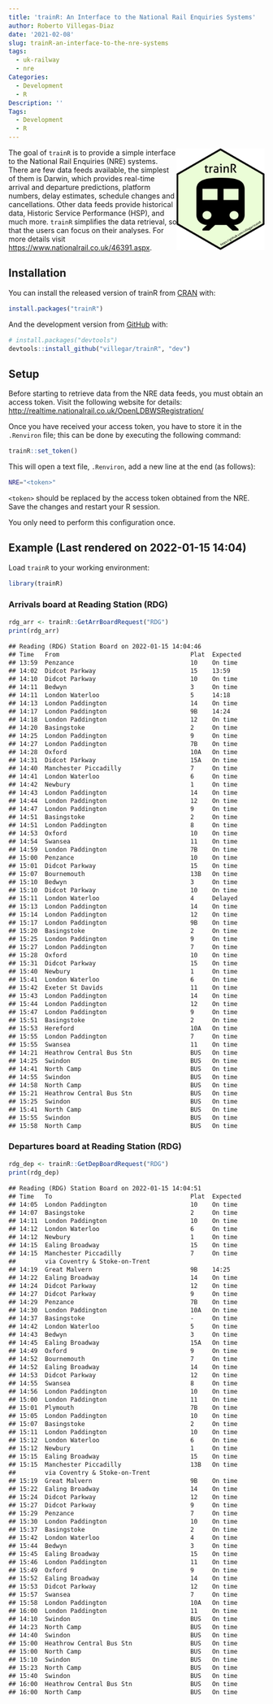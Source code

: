 ```yaml
---
title: 'trainR: An Interface to the National Rail Enquiries Systems'
author: Roberto Villegas-Diaz
date: '2021-02-08'
slug: trainR-an-interface-to-the-nre-systems
tags:
  - uk-railway
  - nre
Categories:
  - Development
  - R
Description: ''
Tags:
  - Development
  - R
---
```


<img src="https://raw.githubusercontent.com/villegar/trainR/main/inst/images/logo.png" alt="logo" align="right" height=200px/>

The goal of `trainR` is to provide a simple interface to the 
National Rail Enquiries (NRE) systems. There are few data feeds 
available, the simplest of them is Darwin, which provides real-time 
arrival and departure predictions, platform numbers, delay estimates, 
schedule changes and cancellations. Other data feeds provide historical 
data, Historic Service Performance (HSP), and much more. `trainR` 
simplifies the data retrieval, so that the users can focus on their 
analyses. For more details visit 
https://www.nationalrail.co.uk/46391.aspx.

## Installation

You can install the released version of trainR from [CRAN](https://CRAN.R-project.org) with:

``` r
install.packages("trainR")
```

And the development version from [GitHub](https://github.com/) with:

``` r
# install.packages("devtools")
devtools::install_github("villegar/trainR", "dev")
```

## Setup
Before starting to retrieve data from the NRE data feeds, you must obtain an access token. 
Visit the following website for details: http://realtime.nationalrail.co.uk/OpenLDBWSRegistration/

Once you have received your access token, you have to store it in the `.Renviron` file; this can be 
done by executing the following command:


```r
trainR::set_token()
```

This will open a text file, `.Renviron`, add a new line at the end (as follows):

```bash
NRE="<token>"
```

`<token>` should be replaced by the access token obtained from the NRE. Save the changes and restart 
your R session.

You only need to perform this configuration once.

## Example (Last rendered on 2022-01-15 14:04)

Load `trainR` to your working environment:

```r
library(trainR)
```

### Arrivals board at Reading Station (RDG)


```r
rdg_arr <- trainR::GetArrBoardRequest("RDG")
print(rdg_arr)
```

```
## Reading (RDG) Station Board on 2022-01-15 14:04:46
## Time   From                                    Plat  Expected
## 13:59  Penzance                                10    On time
## 14:02  Didcot Parkway                          15    13:59
## 14:10  Didcot Parkway                          10    On time
## 14:11  Bedwyn                                  3     On time
## 14:11  London Waterloo                         5     14:18
## 14:13  London Paddington                       14    On time
## 14:17  London Paddington                       9B    14:24
## 14:18  London Paddington                       12    On time
## 14:20  Basingstoke                             2     On time
## 14:25  London Paddington                       9     On time
## 14:27  London Paddington                       7B    On time
## 14:28  Oxford                                  10A   On time
## 14:31  Didcot Parkway                          15A   On time
## 14:40  Manchester Piccadilly                   7     On time
## 14:41  London Waterloo                         6     On time
## 14:42  Newbury                                 1     On time
## 14:43  London Paddington                       14    On time
## 14:44  London Paddington                       12    On time
## 14:47  London Paddington                       9     On time
## 14:51  Basingstoke                             2     On time
## 14:51  London Paddington                       8     On time
## 14:53  Oxford                                  10    On time
## 14:54  Swansea                                 11    On time
## 14:59  London Paddington                       7B    On time
## 15:00  Penzance                                10    On time
## 15:01  Didcot Parkway                          15    On time
## 15:07  Bournemouth                             13B   On time
## 15:10  Bedwyn                                  3     On time
## 15:10  Didcot Parkway                          10    On time
## 15:11  London Waterloo                         4     Delayed
## 15:13  London Paddington                       14    On time
## 15:14  London Paddington                       12    On time
## 15:17  London Paddington                       9B    On time
## 15:20  Basingstoke                             2     On time
## 15:25  London Paddington                       9     On time
## 15:27  London Paddington                       7     On time
## 15:28  Oxford                                  10    On time
## 15:31  Didcot Parkway                          15    On time
## 15:40  Newbury                                 1     On time
## 15:41  London Waterloo                         6     On time
## 15:42  Exeter St Davids                        11    On time
## 15:43  London Paddington                       14    On time
## 15:44  London Paddington                       12    On time
## 15:47  London Paddington                       9     On time
## 15:51  Basingstoke                             2     On time
## 15:53  Hereford                                10A   On time
## 15:55  London Paddington                       7     On time
## 15:55  Swansea                                 11    On time
## 14:21  Heathrow Central Bus Stn                BUS   On time
## 14:25  Swindon                                 BUS   On time
## 14:41  North Camp                              BUS   On time
## 14:55  Swindon                                 BUS   On time
## 14:58  North Camp                              BUS   On time
## 15:21  Heathrow Central Bus Stn                BUS   On time
## 15:25  Swindon                                 BUS   On time
## 15:41  North Camp                              BUS   On time
## 15:55  Swindon                                 BUS   On time
## 15:58  North Camp                              BUS   On time
```

### Departures board at Reading Station (RDG)


```r
rdg_dep <- trainR::GetDepBoardRequest("RDG")
print(rdg_dep)
```

```
## Reading (RDG) Station Board on 2022-01-15 14:04:51
## Time   To                                      Plat  Expected
## 14:05  London Paddington                       10    On time
## 14:07  Basingstoke                             2     On time
## 14:11  London Paddington                       10    On time
## 14:12  London Waterloo                         6     On time
## 14:12  Newbury                                 1     On time
## 14:15  Ealing Broadway                         15    On time
## 14:15  Manchester Piccadilly                   7     On time
##        via Coventry & Stoke-on-Trent           
## 14:19  Great Malvern                           9B    14:25
## 14:22  Ealing Broadway                         14    On time
## 14:24  Didcot Parkway                          12    On time
## 14:27  Didcot Parkway                          9     On time
## 14:29  Penzance                                7B    On time
## 14:30  London Paddington                       10A   On time
## 14:37  Basingstoke                             -     On time
## 14:42  London Waterloo                         5     On time
## 14:43  Bedwyn                                  3     On time
## 14:45  Ealing Broadway                         15A   On time
## 14:49  Oxford                                  9     On time
## 14:52  Bournemouth                             7     On time
## 14:52  Ealing Broadway                         14    On time
## 14:53  Didcot Parkway                          12    On time
## 14:55  Swansea                                 8     On time
## 14:56  London Paddington                       10    On time
## 15:00  London Paddington                       11    On time
## 15:01  Plymouth                                7B    On time
## 15:05  London Paddington                       10    On time
## 15:07  Basingstoke                             2     On time
## 15:11  London Paddington                       10    On time
## 15:12  London Waterloo                         6     On time
## 15:12  Newbury                                 1     On time
## 15:15  Ealing Broadway                         15    On time
## 15:15  Manchester Piccadilly                   13B   On time
##        via Coventry & Stoke-on-Trent           
## 15:19  Great Malvern                           9B    On time
## 15:22  Ealing Broadway                         14    On time
## 15:24  Didcot Parkway                          12    On time
## 15:27  Didcot Parkway                          9     On time
## 15:29  Penzance                                7     On time
## 15:30  London Paddington                       10    On time
## 15:37  Basingstoke                             2     On time
## 15:42  London Waterloo                         4     On time
## 15:44  Bedwyn                                  3     On time
## 15:45  Ealing Broadway                         15    On time
## 15:46  London Paddington                       11    On time
## 15:49  Oxford                                  9     On time
## 15:52  Ealing Broadway                         14    On time
## 15:53  Didcot Parkway                          12    On time
## 15:57  Swansea                                 7     On time
## 15:58  London Paddington                       10A   On time
## 16:00  London Paddington                       11    On time
## 14:10  Swindon                                 BUS   On time
## 14:23  North Camp                              BUS   On time
## 14:40  Swindon                                 BUS   On time
## 15:00  Heathrow Central Bus Stn                BUS   On time
## 15:00  North Camp                              BUS   On time
## 15:10  Swindon                                 BUS   On time
## 15:23  North Camp                              BUS   On time
## 15:40  Swindon                                 BUS   On time
## 16:00  Heathrow Central Bus Stn                BUS   On time
## 16:00  North Camp                              BUS   On time
```
